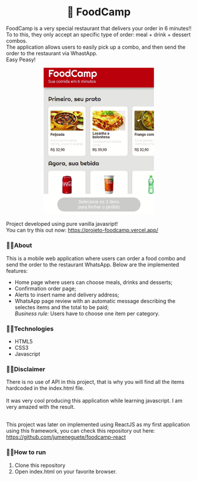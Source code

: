 <h1 align="center">🍝 FoodCamp</h1>

FoodCamp is a very special restaurant that delivers your order in 6 minutes!! <br/>
To to this, they only accept an specific type of order: meal + drink + dessert combos. <br>
The application allows users to easily pick up a combo, and then send the order to the restaurant via WhastApp. <br>
Easy Peasy!

<p align="center"><img width="300px" src="/assets/foodcampjs.gif" /></p>

Project developed using pure vanilla javasript! 
<br>
You can try this out now: https://projeto-foodcamp.vercel.app/

### 🔹🔹About

This is a mobile web application where users can order a food combo and send the order to the restaurant WhatsApp. Below are the implemented features:

- Home page where users can choose meals, drinks and desserts;
- Confirmation order page;
- Alerts to insert name and delivery address;
- WhatsApp page review with an automatic message describing the selectes items and the total to be paid;<br>
  _Business rule:_ Users have to choose one item per category. 

### 🔹🔹Technologies
- HTML5
- CSS3
- Javascript

### 🔹🔹Disclaimer
There is no use of API in this project, that is why you will find all the items hardcoded in the index.html file. <br><br>
It was very cool producing this application while learning javascript. I am very amazed with the result.<br> <br>

This project was later on implemented using ReactJS as my first application using this framework, you can check this repository out here: https://github.com/jumeneguete/foodcamp-react

### 🔹🔹How to run

1. Clone this repository
2. Open index.html on your favorite browser.
